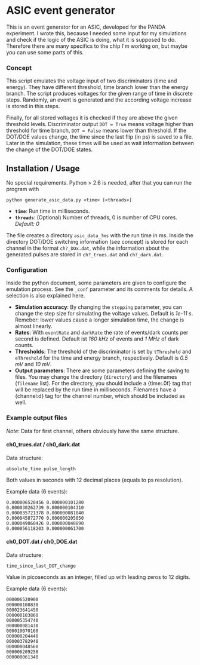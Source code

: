 # ASIC event generator
This is an event generator for an ASIC, developed for the PANDA experiment. I wrote this, because I needed some input for my simulations and check if the logic of the ASIC is doing, what it is supposed to do. Therefore there are many specifics to the chip I'm working on, but maybe you can use some parts of this.

### Concept
This script emulates the voltage input of two discriminators (time and energy). They have different threshold, time branch lower than the energy branch. The script produces voltages for the given range of time in discrete steps. Randomly, an event is generated and the according voltage increase is stored in this steps.

Finally, for all stored voltages it is checked if they are above the given threshold levels. Discriminator output `DOT = True` means voltage higher than threshold for time branch, `DOT = False` means lower than threshold. If the DOT/DOE values change, the time since the last flip (in ps) is saved to a file. Later in the simulation, these times will be used as wait information between the change of the DOT/DOE states.

## Installation / Usage
No special requirements. Python > 2.6 is needed, after that you can run the program with

    python generate_asic_data.py <time> [<threads>]

* **`time`**: Run time in milliseconds.
* **`threads`**: (Optional) Number of threads, 0 is number of CPU cores. *Default: 0*

The file creates a directory `asic_data_?ms` with the run time in ms. Inside the directory DOT/DOE switching information (see concept) is stored for each channel in the format `ch?_DOx.dat`, while the information about the generated pulses are stored in `ch?_trues.dat` and `ch?_dark.dat`.

### Configuration
Inside the python document, some parameters are given to configure the emulation process. See the `_conf` parameter and its comments for details. A selection is also explained here.

* **Simulation accuracy**: By changing the `stepping` parameter, you can change the step size for simulating the voltage values. Default is *1e-11 s*. Remeber: lower values cause a longer simulation time, the change is almost linearly.
* **Rates**: With `eventRate` and `darkRate` the rate of events/dark counts per second is defined. Default ist *160 kHz* of events and *1 MHz* of dark counts.
* **Thresholds**: The threshold of the discriminator is set by `tThreshold` and `eThreshold` for the time and energy branch, respectively. Default is *0.5 mV* and *10 mV*.
* **Output parameters**: There are some parameters defining the saving to files. You may change the directory (`directory`) and the filenames (`filename` list). For the directory, you should include a {time:.0f} tag that will be replaced by the run time in milliseconds. Filenames have a {channel:d} tag for the channel number, which should be included as well.

### Example output files
*Note*: Data for first channel, others obviously have the same structure.

#### ch0_trues.dat / ch0_dark.dat
Data structure:

    absolute_time pulse_length

Both values in seconds with 12 decimal places (equals to ps resolution).

Example data (6 events):

    0.000006520456 0.000000101280
    0.000030262739 0.000000104310
    0.000035721378 0.000000081840
    0.000045872770 0.000000205050
    0.000049860426 0.000000048890
    0.000056118203 0.000000061700


#### ch0_DOT.dat / ch0_DOE.dat
Data structure:

    time_since_last_DOT_change

Value in picoseconds as an integer, filled up with leading zeros to 12 digits.

Example data (6 events):

    000006520900
    000000100830
    000023641450
    000000103860
    000005354740
    000000081430
    000010070160
    000000204440
    000003782940
    000000048560
    000006209250
    000000061340

